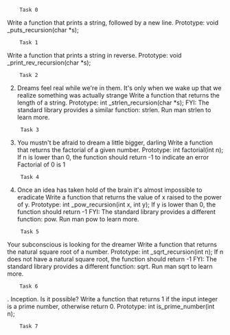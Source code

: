 		Task 0
Write a function that prints a string, followed by a new line.
Prototype: void _puts_recursion(char *s);

		Task 1
Write a function that prints a string in reverse.
Prototype: void _print_rev_recursion(char *s);

		Task 2
2. Dreams feel real while we're in them. It's only when we wake up that we realize something was actually strange
Write a function that returns the length of a string.
Prototype: int _strlen_recursion(char *s);
FYI: The standard library provides a similar function: strlen. Run man strlen to learn more.

		Task 3
3. You mustn't be afraid to dream a little bigger, darling
Write a function that returns the factorial of a given number.
Prototype: int factorial(int n);
If n is lower than 0, the function should return -1 to indicate an error
Factorial of 0 is 1

		Task 4
4. Once an idea has taken hold of the brain it's almost impossible to eradicate
Write a function that returns the value of x raised to the power of y.
Prototype: int _pow_recursion(int x, int y);
If y is lower than 0, the function should return -1
FYI: The standard library provides a different function: pow. Run man pow to learn more.

		Task 5
Your subconscious is looking for the dreamer
Write a function that returns the natural square root of a number.
Prototype: int _sqrt_recursion(int n);
If n does not have a natural square root, the function should return -1
FYI: The standard library provides a different function: sqrt. Run man sqrt to learn more.

		Task 6
. Inception. Is it possible?
Write a function that returns 1 if the input integer is a prime number, otherwise return 0.
Prototype: int is_prime_number(int n);

		Task 7

